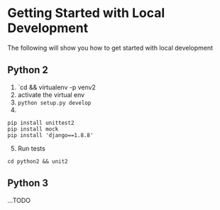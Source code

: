 # Getting Started with Local Development
The following will show you how to get started with local development

## Python 2
1. `cd <project folder> && virtualenv -p <PATH TO PYTHON2> venv2
2. activate the virtual env
3. `python setup.py develop`
4.
```
pip install unittest2
pip install mock
pip install 'django==1.8.8'
```
5. Run tests
```
cd python2 && unit2
```

## Python 3
...TODO